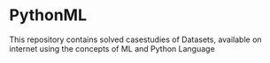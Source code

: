 # PythonML
This repository contains solved casestudies of Datasets, available on internet using the concepts of ML and Python Language

